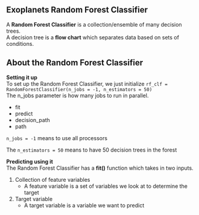 ## Exoplanets Random Forest Classifier

A **Random Forest Classifier** is a collection/ensemble of many decision trees.
<br/>
A decision tree is a **flow chart** which separates data based on sets of conditions.

## About the Random Forest Classifier

**Setting it up**
<br/>
To set up the Random Forest Classifier, we just initialize `rf_clf = RandomForestClassifier(n_jobs = -1, n_estimators = 50)`
<br/>
The n_jobs parameter is how many jobs to run in parallel. 
   - fit 
   - predict 
   - decision_path 
   - path

`n_jobs = -1` means to use all processors

The `n_estimators = 50` means to have 50 decision trees in the forest

**Predicting using it**
<br/>
The Random Forest Classifier has a **fit()** function which takes in two inputs.

1. Collection of feature variables
   - A feature variable is a set of variables we look at to determine the target
2. Target variable
   - A target variable is a variable we want to predict
